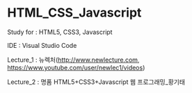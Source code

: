 # HTML_CSS_Javascript

Study for : HTML5, CSS3, Javascript

IDE : Visual Studio Code

Lecture_1 : 뉴렉처(http://www.newlecture.com, https://www.youtube.com/user/newlec1/videos)

Lecture_2 : 명품 HTML5+CSS3+Javascript 웹 프로그래밍_황기태
